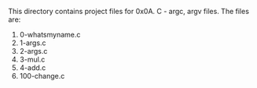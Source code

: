 This directory contains project files for 0x0A. C - argc, argv files. The files are:
1. 0-whatsmyname.c
2. 1-args.c
3. 2-args.c
4. 3-mul.c
5. 4-add.c
6. 100-change.c
